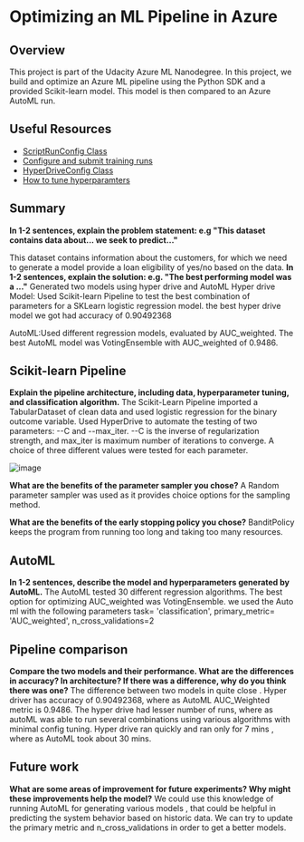 # Optimizing an ML Pipeline in Azure

## Overview
This project is part of the Udacity Azure ML Nanodegree.
In this project, we build and optimize an Azure ML pipeline using the Python SDK and a provided Scikit-learn model.
This model is then compared to an Azure AutoML run.

## Useful Resources
- [ScriptRunConfig Class](https://docs.microsoft.com/en-us/python/api/azureml-core/azureml.core.scriptrunconfig?view=azure-ml-py)
- [Configure and submit training runs](https://docs.microsoft.com/en-us/azure/machine-learning/how-to-set-up-training-targets)
- [HyperDriveConfig Class](https://docs.microsoft.com/en-us/python/api/azureml-train-core/azureml.train.hyperdrive.hyperdriveconfig?view=azure-ml-py)
- [How to tune hyperparamters](https://docs.microsoft.com/en-us/azure/machine-learning/how-to-tune-hyperparameters)


## Summary
**In 1-2 sentences, explain the problem statement: e.g "This dataset contains data about... we seek to predict..."**

This dataset contains information about the customers, for which we need to generate a model provide a loan eligibility of yes/no based on the data.
**In 1-2 sentences, explain the solution: e.g. "The best performing model was a ..."**
Generated two models using hyper drive and AutoML
Hyper drive Model:
Used Scikit-learn Pipeline to test the best combination of parameters for a SKLearn logistic regression model. the best hyper drive model we got had accuracy of 0.90492368

AutoML:Used different regression models, evaluated by AUC_weighted. The best AutoML model was VotingEnsemble with  AUC_weighted of 0.9486.
## Scikit-learn Pipeline
**Explain the pipeline architecture, including data, hyperparameter tuning, and classification algorithm.**
The Scikit-Learn Pipeline imported a TabularDataset of clean data and used logistic regression for the binary outcome variable. Used HyperDrive to automate the testing of two parameters: --C and --max_iter. --C is the inverse of regularization strength, and max_iter is maximum number of iterations to converge. A choice of three different values were tested for each parameter.

![image](https://github.com/ksheriff82/nd00333_AZMLND_Optimizing_a_Pipeline_in_Azure-Starter_Files/assets/43680905/91cff241-0ce5-4b39-80ea-6a8e45dd55ce)

**What are the benefits of the parameter sampler you chose?**
A Random parameter sampler was used as it provides choice options for the sampling method.

**What are the benefits of the early stopping policy you chose?**
 BanditPolicy keeps the program from running too long and taking too many resources.

## AutoML
**In 1-2 sentences, describe the model and hyperparameters generated by AutoML.**
The AutoML tested 30 different regression algorithms. The best option for optimizing AUC_weighted was VotingEnsemble.
we used the Auto ml with the following parameters
task= 'classification',
primary_metric= 'AUC_weighted',
n_cross_validations=2

## Pipeline comparison
**Compare the two models and their performance. What are the differences in accuracy? In architecture? If there was a difference, why do you think there was one?**
The difference between two models in quite close . Hyper driver has accuracy of 0.90492368, where as AutoML AUC_Weighted metric is 0.9486.
The hyper drive had lesser number of runs, where as autoML was able to run several combinations using various algorithms with minimal config tuning.
Hyper drive ran quickly and ran only for 7 mins , where as AutoML took about 30 mins.

## Future work
**What are some areas of improvement for future experiments? Why might these improvements help the model?**
We could use this knowledge of running AutoML for generating various models , that could be helpful in predicting the system behavior based on historic data.
We can try to update the primary metric and n_cross_validations in order to get a better models.


